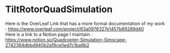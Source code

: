 # TiltRotorQuadSimulation
Here is the OverLeaf Link that has a more formal documentation of my work : https://www.overleaf.com/project/63a0976327e1457b89289d40 \
Here is a link to a Notion page I maintain : https://www.notion.so/Quadcopter-Simulation-Simscape-2742364dbbd940b2a19ce0ed7c1ba9b2
